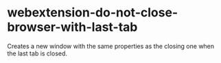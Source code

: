 # webextension-do-not-close-browser-with-last-tab
Creates a new window with the same properties as the closing one when the last tab is closed.
